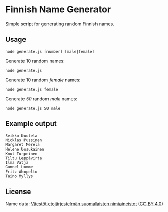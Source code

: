 # Finnish Name Generator

Simple script for generating random Finnish names.

## Usage

```
node generate.js [number] [male|female]
```

Generate 10 random names:

```
node generate.js
```

Generate 10 random *female* names:

```
node generate.js female
```

Generate *50* random *male* names:

```
node generate.js 50 male
```

## Example output

```
Seikko Kuutela
Nicklas Pussinen
Margaret Merelä
Helene Uosukainen
Knut Turpeinen
Tiltu Leppävirta
Ilma Vatja
Gunnel Lumme
Fritz Ahopelto
Taino Myllys
```

## License

Name data: [Väestötietojärjestelmän suomalaisten nimiaineistot]( https://www.avoindata.fi/data/fi/dataset/none) ([CC BY 4.0](http://creativecommons.org/licenses/by/4.0/deed.fi))
